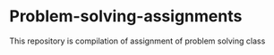 # Problem-solving-assignments
This repository is compilation of assignment of problem solving class
